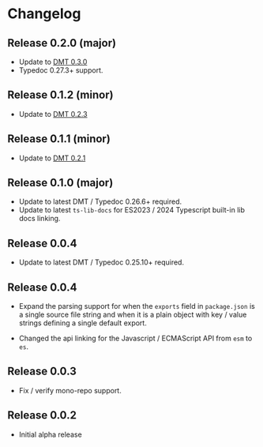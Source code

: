 # Changelog
## Release 0.2.0 (major)
- Update to [DMT 0.3.0](https://github.com/typhonjs-typedoc/typedoc-theme-dmt/releases)
- Typedoc 0.27.3+ support.

## Release 0.1.2 (minor)
- Update to [DMT 0.2.3](https://github.com/typhonjs-typedoc/typedoc-theme-dmt/releases)

## Release 0.1.1 (minor)
- Update to [DMT 0.2.1](https://github.com/typhonjs-typedoc/typedoc-theme-dmt/releases)

## Release 0.1.0 (major)
- Update to latest DMT / Typedoc 0.26.6+ required.
- Update to latest `ts-lib-docs` for ES2023 / 2024 Typescript built-in lib docs linking.

## Release 0.0.4
- Update to latest DMT / Typedoc 0.25.10+ required.

## Release 0.0.4
- Expand the parsing support for when the `exports` field in `package.json` is a single source file string and when it
is a plain object with key / value strings defining a single default export.

- Changed the api linking for the Javascript / ECMAScript API from `esm` to `es`.

## Release 0.0.3
- Fix / verify mono-repo support.

## Release 0.0.2
- Initial alpha release
